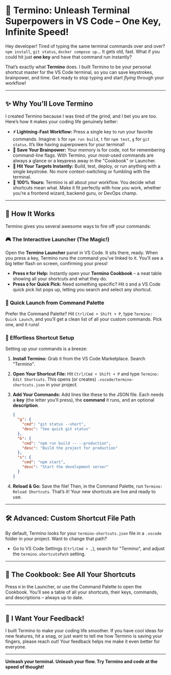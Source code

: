 # 🚀 Termino: Unleash Terminal Superpowers in VS Code – One Key, Infinite Speed!

Hey developer! Tired of typing the same terminal commands over and over? `npm install`, `git status`, `docker compose up`... It gets old, fast. What if you could hit just **one key** and have that command run instantly?

That’s exactly what **Termino** does. I built Termino to be your personal shortcut master for the VS Code terminal, so you can save keystrokes, brainpower, and time. Get ready to stop typing and start *flying* through your workflow!

---

## ✨ Why You'll Love Termino

I created Termino because I was tired of the grind, and I bet you are too. Here’s how it makes your coding life genuinely better:

- **⚡️ Lightning-Fast Workflow:** Press a single key to run your favorite commands. Imagine: `b` for `npm run build`, `t` for `npm test`, `g` for `git status`. It’s like having superpowers for your terminal!
- **🧠 Save Your Brainpower:** Your memory is for code, not for remembering command-line flags. With Termino, your most-used commands are always a glance or a keypress away in the "Cookbook" or Launcher.
- **🎯 Hit Your Targets Instantly:** Build, test, deploy, or run anything with a single keystroke. No more context-switching or fumbling with the terminal.
- **🎉 100% Yours:** Termino is all about *your* workflow. You decide what shortcuts mean what. Make it fit perfectly with how *you* work, whether you’re a frontend wizard, backend guru, or DevOps champ.

---

## 🚦 How It Works

Termino gives you several awesome ways to fire off your commands:

### 🎮 The Interactive Launcher (The Magic!)

Open the **Termino Launcher** panel in VS Code. It sits there, ready. When you press a key, Termino runs the command you’ve linked to it. You’ll see a big letter flash on screen, confirming your press!

- **Press `H` for Help:** Instantly open your **Termino Cookbook** – a neat table showing all your shortcuts and what they do.
- **Press `Q` for Quick Pick:** Need something specific? Hit `Q` and a VS Code quick pick list pops up, letting you search and select any shortcut.

### 💨 Quick Launch from Command Palette

Prefer the Command Palette? Hit `Ctrl/Cmd + Shift + P`, type `Termino: Quick Launch`, and you’ll get a clean list of all your custom commands. Pick one, and it runs!

### 📝 Effortless Shortcut Setup

Setting up your commands is a breeze:

1. **Install Termino:** Grab it from the VS Code Marketplace. Search "Termino".
2. **Open Your Shortcut File:** Hit `Ctrl/Cmd + Shift + P` and type `Termino: Edit Shortcuts`. This opens (or creates) `.vscode/termino-shortcuts.json` in your project.
3. **Add Your Commands:** Add lines like these to the JSON file. Each needs a **key** (the letter you’ll press), the **command** it runs, and an optional **description**.

    ```json
    {
      "g": {
        "cmd": "git status --short",
        "desc": "See quick git status"
      },
      "b": {
        "cmd": "npm run build -- --production",
        "desc": "Build the project for production"
      },
      "s": {
        "cmd": "npm start",
        "desc": "Start the development server"
      }
    }
    ```

4. **Reload & Go:** Save the file! Then, in the Command Palette, run `Termino: Reload Shortcuts`. That’s it! Your new shortcuts are live and ready to use.

---

## 🛠️ Advanced: Custom Shortcut File Path

By default, Termino looks for your `termino-shortcuts.json` file in a `.vscode` folder in your project. Want to change that path?

- Go to VS Code Settings (`Ctrl/Cmd + ,`), search for "Termino", and adjust the `termino.shortcutsPath` setting.

---

## 📘 The Cookbook: See All Your Shortcuts

Press `H` in the Launcher, or use the Command Palette to open the Cookbook. You’ll see a table of all your shortcuts, their keys, commands, and descriptions – always up to date.

---

## 🙌 I Want Your Feedback!

I built Termino to make your coding life smoother. If you have cool ideas for new features, hit a snag, or just want to tell me how Termino is saving your fingers, please reach out! Your feedback helps me make it even better for everyone.

---

**Unleash your terminal. Unleash your flow. Try Termino and code at the speed of thought!**
